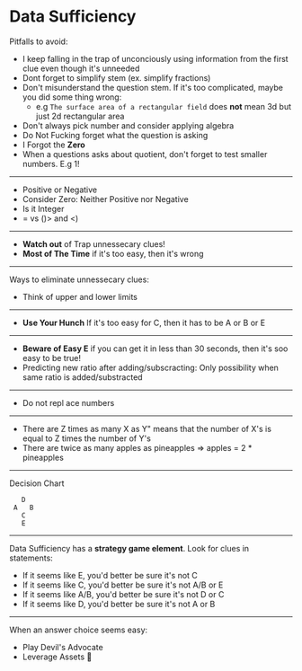 <!-- omit in toc -->
# Data Sufficiency

Pitfalls to avoid:
- I keep falling in the trap of unconciously using information from 
  the first clue even though it's unneeded
- Dont forget to simplify stem (ex. simplify fractions)
- Don't misunderstand the question stem. If it's too complicated, maybe
  you did some thing wrong:
  - e.g `The surface area of a rectangular field` does **not** mean 3d but just 2d rectangular area
- Don't always pick number and consider applying algebra 
- Do Not Fucking forget what the question is asking
- I Forgot the **Zero**
- When a questions asks about quotient, don't forget to test smaller numbers. E.g 1!

------

- Positive or Negative 
- Consider Zero: Neither Positive nor Negative
- Is it Integer
- = vs ()> and <)

------

- **Watch out** of Trap unnessecary clues!
- **Most of The Time** if it's too easy, then it's wrong

------

Ways to eliminate unnessecary clues:
- Think of upper and lower limits

------

- **Use Your Hunch** If it's too easy for C, then it has to be A or B or E

------

-  **Beware of Easy E** if you can get it in less than 30 seconds, then it's soo easy to be true!
-  Predicting new ratio after adding/subscracting: Only possibility when same ratio is added/substracted

------

- Do not repl  ace numbers 

------

- There are Z times as many X as Y" means that the number of X's is equal to Z times the number of Y's
- There are twice as many apples as pineapples => apples = 2 * pineapples

------

Decision Chart 

```
   D
 A   B
   C
   E
```

------

Data Sufficiency has a **strategy game element**. Look for clues in statements:
* If it seems like E, you'd better be sure it's not C
* If it seems like C, you'd better be sure it's not A/B or E
* If it seems like A/B, you'd better be sure it's not D or C
* If it seems like D, you'd better be sure it's not A or B

------

When an answer choice seems easy:
* Play Devil's Advocate
* Leverage Assets

